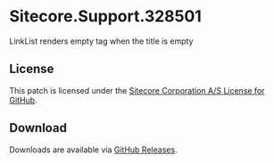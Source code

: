 # Sitecore.Support.328501
LinkList renders empty tag when the title is empty

## License  
This patch is licensed under the [Sitecore Corporation A/S License for GitHub](https://github.com/sitecoresupport/Sitecore.Support.328501/blob/master/LICENSE).  

## Download  
Downloads are available via [GitHub Releases](https://github.com/sitecoresupport/Sitecore.Support.328501/releases).  
